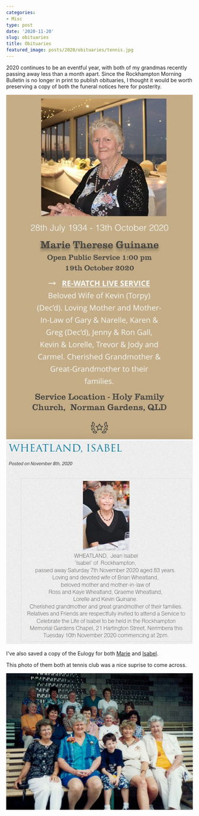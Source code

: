 ```yaml
---
categories:
- Misc
type: post
date: '2020-11-20'
slug: obituaries
title: Obituaries
featured_image: posts/2020/obituaries/tennis.jpg
---
```


2020 continues to be an eventful year, with both of my grandmas recently passing away less than a month apart. Since the Rockhampton Morning Bulletin is no longer in print to publish obituaries, I thought it would be worth preserving a copy of both the funeral notices here for posterity. 

![](marie-guinane.jpg)
![](isabel-wheatland.jpg)

I've also saved a copy of the Eulogy for both [Marie](/pages/eulogy-marie-guinane/) and [Isabel](/pages/eulogy-isabel-wheatland/).

This photo of them both at tennis club was a nice suprise to come across.

![](tennis.jpg)

